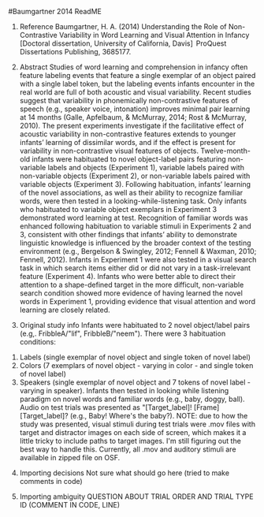 #Baumgartner 2014 ReadME

1. Reference
Baumgartner, H. A. (2014) Understanding the Role of Non-Contrastive Variability in Word Learning and Visual Attention in Infancy [Doctoral dissertation, University of California, Davis]  ProQuest Dissertations Publishing, 3685177.

2. Abstract
Studies of word learning and comprehension in infancy often feature labeling events that feature a single exemplar of an object paired with a single label token, but the labeling events infants encounter in the real world are full of both acoustic and visual variability. Recent studies suggest that variability in phonemically non-contrastive features of speech (e.g., speaker voice, intonation) improves minimal pair learning at 14 months (Galle, Apfelbaum, & McMurray, 2014; Rost & McMurray, 2010). The present experiments investigate if the facilitative effect of acoustic variability in non-contrastive features extends to younger infants’ learning of dissimilar words, and if the effect is present for variability in non-contrastive visual features of objects. Twelve-month-old infants were habituated to novel object-label pairs featuring non-variable labels and objects (Experiment 1), variable labels paired with non-variable objects (Experiment 2), or non-variable labels paired with variable objects (Experiment 3). Following habituation, infants’ learning of the novel associations, as well as their ability to recognize familiar words, were then tested in a looking-while-listening task. Only infants who habituated to variable object exemplars in Experiment 3 demonstrated word learning at test. Recognition of familiar words was enhanced following habituation to variable stimuli in Experiments 2 and 3, consistent with other findings that infants’ ability to demonstrate linguistic knowledge is influenced by the broader context of the testing environment (e.g., Bergelson & Swingley, 2012; Fennell & Waxman, 2010; Fennell, 2012). Infants in Experiment 1 were also tested in a visual search task in which search items either did or did not vary in a task-irrelevant feature (Experiment 4). Infants who were better able to direct their attention to a shape-defined target in the more difficult, non-variable search condition showed more evidence of having learned the novel words in Experiment 1, providing evidence that visual attention and word learning are closely related.

3. Original study info
Infants were habituated to 2 novel object/label pairs (e.g,. FribbleA/"lif", FribbleB/"neem"). 
There were 3 habituation conditions: 
  1) Labels (single exemplar of novel object and single token of novel label)
  2) Colors (7 exemplars of novel object - varying in color - and single token of novel label)
  3) Speakers (single exemplar of novel object and 7 tokens of novel label - varying in speaker).
Infants then tested in looking while listening paradigm on novel words and familiar words (e.g., baby, doggy, ball). Audio on test trials was presented as "[Target_label]! [Frame][Target_label]? (e.g., Baby! Where's the baby?). NOTE: due to how the study was presented, visual stimuli during test trials were .mov files with target and distractor images on each side of screen, which makes it a little tricky to include paths to target images. I'm still figuring out the best way to handle this. Currently, all .mov and auditory stimuli are available in zipped file on OSF.

4. Importing decisions
Not sure what should go here (tried to make comments in code)

5. Importing ambiguity
QUESTION ABOUT TRIAL ORDER AND TRIAL TYPE ID (COMMENT IN CODE, LINE)